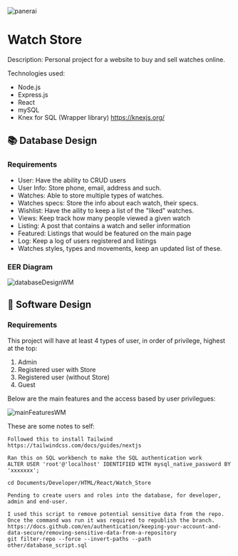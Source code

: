 ![panerai](https://github.com/RodoJML/WatchStore/assets/63088555/538ac59c-cd4a-45d5-9427-39b4a989223c)

<h1>Watch Store</h1>

Description:
Personal project for a website to buy and sell watches online. 

Technologies used:
- Node.js
- Express.js
- React
- mySQL
- Knex for SQL (Wrapper library) https://knexjs.org/

<h2>📚 Database Design</h2>
<h3>Requirements</h3>

- User: Have the ability to CRUD users
- User Info: Store phone, email, address and such.
- Watches: Able to store multiple types of watches. 
- Watches specs: Store the info about each watch, their specs.  
- Wishlist: Have the aility to keep a list of the "liked" watches. 
- Views: Keep track how many people viewed a given watch
- Listing: A post that contains a watch and seller information
- Featured: Listings that would be featured on the main page
- Log: Keep a log of users registered and listings
- Watches styles, types and movements, keep an updated list of these. 

<h3>EER Diagram</h3>

![databaseDesignWM](https://github.com/RodoJML/Watch_Store/assets/63088555/21b6578a-2543-4bd5-b680-c6a5419819f1)


<h2>📲 Software Design</h2>
<h3>Requirements</h3>

This project will have at least 4 types of user, in order of privilege, highest at the top:
1. Admin
2. Registered user with Store
3. Registered user (without Store) 
4. Guest
 
Below are the main features and the access based by user privilegues:

![mainFeaturesWM](https://github.com/RodoJML/Watch_Store/assets/63088555/077150e1-b56e-4872-8e36-7b990f8538da)



These are some notes to self:

    Followed this to install Tailwind
    https://tailwindcss.com/docs/guides/nextjs

    Ran this on SQL workbench to make the SQL authentication work
    ALTER USER 'root'@'localhost' IDENTIFIED WITH mysql_native_password BY 'xxxxxxx';

    cd Documents/Developer/HTML/React/Watch_Store

    Pending to create users and roles into the database, for developer, admin and end-user.

    I used this script to remove potential sensitive data from the repo.
    Once the command was run it was required to republish the branch.
    https://docs.github.com/en/authentication/keeping-your-account-and-data-secure/removing-sensitive-data-from-a-repository
    git filter-repo --force --invert-paths --path other/database_script.sql
